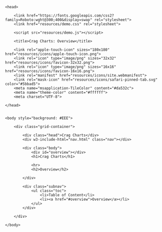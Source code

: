 <html>

	<head>

		<link href="https://fonts.googleapis.com/css2?family=Roboto:wght@300;400&display=swap" rel="stylesheet">
		<link href="resources/demo.css" rel="stylesheet">

		<script src="resources/demo.js"></script>

		<title>Crag Charts: Overview</title>

		<link rel="apple-touch-icon" sizes="180x180" href="resources/icons/apple-touch-icon.png">
		<link rel="icon" type="image/png" sizes="32x32" href="resources/icons/favicon-32x32.png">
		<link rel="icon" type="image/png" sizes="16x16" href="resources/icons/favicon-16x16.png">
		<link rel="manifest" href="resources/icons/site.webmanifest">
		<link rel="mask-icon" href="resources/icons/safari-pinned-tab.svg" color="#5bbad5">
		<meta name="msapplication-TileColor" content="#da532c">
		<meta name="theme-color" content="#ffffff">
		<meta charset="UTF-8">

	</head>


	<body style="background: #EEE">

		<div class="grid-container">

			<div class="head">Crag Charts</div>
			<div w3-include-html="nav.html" class="nav"></div>

			<div class="body">
				<div id="overview"></div>
				<h1>Crag Charts</h1>

				<hr>
				<h2>Overview</h2>

			</div>

			<div class="subnav">
				<ul class="toc">
					<li>Table of Content</li>
					<li><a href="#overview">Overview</a></li>
				</ul>
			</div>

		</div>

	</body>

</html>

